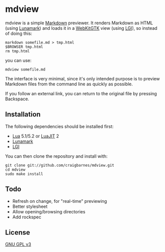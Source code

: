 mdview
======

mdview is a simple [Markdown] previewer. It renders Markdown as HTML (using
[Lunamark]) and loads it in a [WebKitGTK] view (using [LGI]), so instead of
doing this:

    markdown somefile.md > tmp.html
    $BROWSER tmp.html
    rm tmp.html

you can use:

    mdview somefile.md

The interface is very minimal, since it's only intended purpose is to
preview Markdown files from the command line as quickly as possible.

If you follow an external link, you can return to the original file by
pressing Backspace.

Installation
------------

The following dependencies should be installed first:

* [Lua] 5.1/5.2 or [LuaJIT] 2
* [Lunamark]
* [LGI]

You can then clone the repository and install with:

    git clone git://github.com/craigbarnes/mdview.git
    cd mdview
    sudo make install

Todo
----

* Refresh on change, for "real-time" previewing
* Better stylesheet
* Allow opening/browsing directories
* Add rockspec

License
-------

[GNU GPL v3](http://www.gnu.org/licenses/gpl-3.0.html)


[Markdown]: http://daringfireball.net/projects/markdown/
[WebKitGTK]: http://webkitgtk.org/
[Lunamark]: http://jgm.github.com/lunamark/
[LGI]: https://github.com/pavouk/lgi
[Lua]: http://lua.org/
[LuaJIT]: http://luajit.org/
